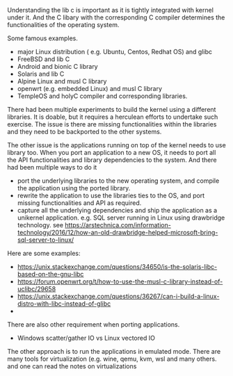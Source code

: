 Understanding the lib c is important as it is tightly integrated with kernel under it. And the C libary with the corresponding C compiler determines the functionalities of the operating system.

Some famous examples.

* major Linux distribution ( e.g. Ubuntu, Centos, Redhat OS) and glibc
* FreeBSD and lib C
* Android and bionic C library
* Solaris and lib C
* Alpine Linux and musl C library
* openwrt (e.g. embedded Linux) and musl C library
* TempleOS and holyC compiler and corresponding libraries.


There had been multiple experiments to build the kernel using a different libraries.  It is doable, but it requires a herculean efforts to undertake such exercise.  The issue is there are missing functionalities within the libraries and they need to be backported to the other systems.

The other issue is the applications running on top of the kernel needs to use library too. When you port an application to a new OS, it needs to port all the API functionalities and library dependencies to the system. And there had been multiple ways to do it

* port the underlying libraries to the new operating system, and compile the application using the ported library.
* rewrite the application to use the libraries ties to the OS, and port  missing functionalities and API as required.
* capture all the underlying dependencies and ship the application as a unikernel application. e.g. SQL server running in Linux using drawbridge technology. see https://arstechnica.com/information-technology/2016/12/how-an-old-drawbridge-helped-microsoft-bring-sql-server-to-linux/

Here are some examples:

* https://unix.stackexchange.com/questions/34650/is-the-solaris-libc-based-on-the-gnu-libc
* https://forum.openwrt.org/t/how-to-use-the-musl-c-library-instead-of-uclibc/29658
* https://unix.stackexchange.com/questions/36267/can-i-build-a-linux-distro-with-libc-instead-of-glibc
* 

There are also other requirement when porting applications.
* Windows scatter/gather IO vs Linux vectored IO


The other approach is to run the applications in emulated mode. There are many tools for virtualization (e.g. wine, qemu, kvm, wsl and many others.  and one can read the notes on virtualizations

